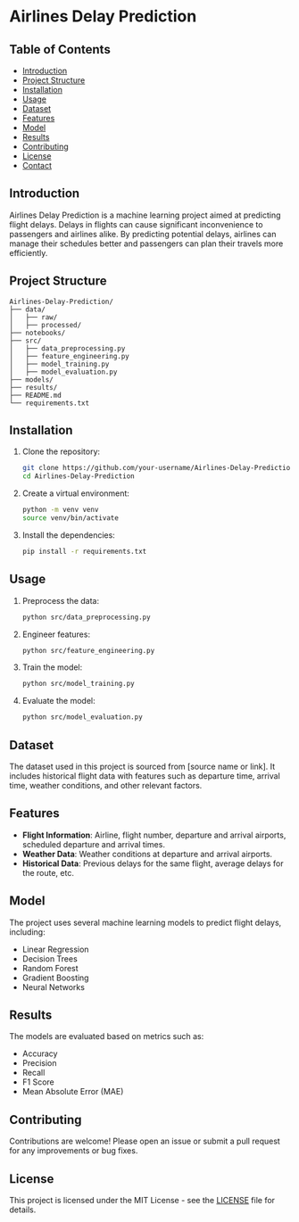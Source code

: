 
# Airlines Delay Prediction

## Table of Contents
- [Introduction](#introduction)
- [Project Structure](#project-structure)
- [Installation](#installation)
- [Usage](#usage)
- [Dataset](#dataset)
- [Features](#features)
- [Model](#model)
- [Results](#results)
- [Contributing](#contributing)
- [License](#license)
- [Contact](#contact)

## Introduction
Airlines Delay Prediction is a machine learning project aimed at predicting flight delays. Delays in flights can cause significant inconvenience to passengers and airlines alike. By predicting potential delays, airlines can manage their schedules better and passengers can plan their travels more efficiently.

## Project Structure
```
Airlines-Delay-Prediction/
├── data/
│   ├── raw/
│   ├── processed/
├── notebooks/
├── src/
│   ├── data_preprocessing.py
│   ├── feature_engineering.py
│   ├── model_training.py
│   ├── model_evaluation.py
├── models/
├── results/
├── README.md
└── requirements.txt
```

## Installation
1. Clone the repository:
   ```bash
   git clone https://github.com/your-username/Airlines-Delay-Prediction.git
   cd Airlines-Delay-Prediction
   ```
2. Create a virtual environment:
   ```bash
   python -m venv venv
   source venv/bin/activate
   ```
3. Install the dependencies:
   ```bash
   pip install -r requirements.txt
   ```

## Usage
1. Preprocess the data:
   ```bash
   python src/data_preprocessing.py
   ```
2. Engineer features:
   ```bash
   python src/feature_engineering.py
   ```
3. Train the model:
   ```bash
   python src/model_training.py
   ```
4. Evaluate the model:
   ```bash
   python src/model_evaluation.py
   ```

## Dataset
The dataset used in this project is sourced from [source name or link]. It includes historical flight data with features such as departure time, arrival time, weather conditions, and other relevant factors.

## Features
- **Flight Information**: Airline, flight number, departure and arrival airports, scheduled departure and arrival times.
- **Weather Data**: Weather conditions at departure and arrival airports.
- **Historical Data**: Previous delays for the same flight, average delays for the route, etc.

## Model
The project uses several machine learning models to predict flight delays, including:
- Linear Regression
- Decision Trees
- Random Forest
- Gradient Boosting
- Neural Networks

## Results
The models are evaluated based on metrics such as:
- Accuracy
- Precision
- Recall
- F1 Score
- Mean Absolute Error (MAE)

## Contributing
Contributions are welcome! Please open an issue or submit a pull request for any improvements or bug fixes.

## License
This project is licensed under the MIT License - see the [LICENSE](LICENSE) file for details.

